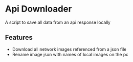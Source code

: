 # Api Downloader

A script to save all data from an api response locally

## Features
- Download all network images referenced from a json file
- Rename image json with names of local images on the pc